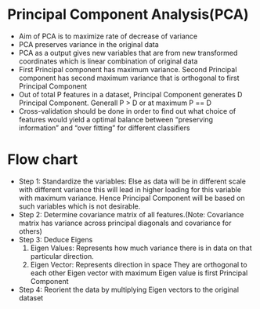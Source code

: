 # Principal Component Analysis(PCA)
* Aim of PCA is to maximize rate of decrease of variance
* PCA preserves variance in the original data
* PCA as a output gives new variables that are from new transformed coordinates which is linear combination of original data
* First Principal component has maximum variance. Second Principal component has second maximum variance that is orthogonal to first Principal Component
* Out of total P features in a dataset, Principal Component generates D Principal Component. Generall P > D or at maximum P == D
* Cross-validation should be done in order to find out what choice of features would yield a optimal balance between “preserving information” and “over fitting” for different classifiers

# Flow chart
* Step 1: Standardize the variables: Else as data will be in different scale with different variance this will lead in higher loading for this variable with maximum variance. Hence Principal Component will be based on such variables which is not desirable.
* Step 2: Determine covariance matrix of all features.(Note: Covariance matrix has variance across principal diagonals and covariance for others)
* Step 3: Deduce Eigens
	1. Eigen Values: Represents how much variance there is in data on that particular direction. 
	2. Eigen Vector: Represents direction in space
					 They are orthogonal to each other
					 Eigen vector with maximum Eigen value is first Principal Component
* Step 4: Reorient the data by multiplying Eigen vectors to the original dataset